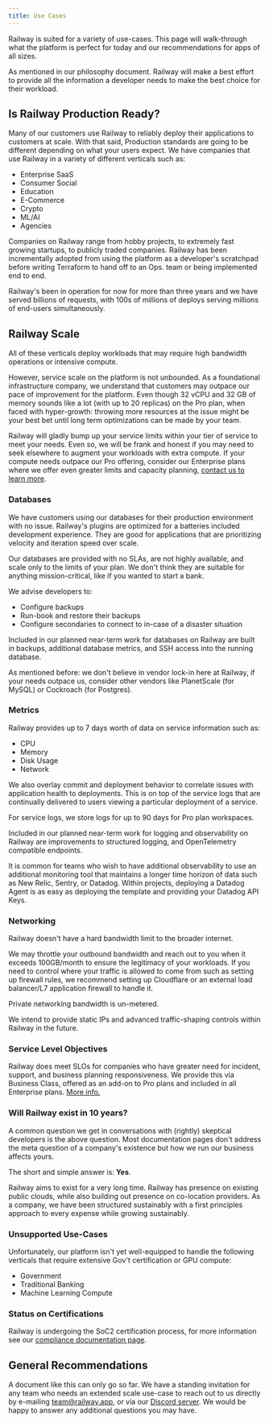 ```yaml
---
title: Use Cases
---
```


Railway is suited for a variety of use-cases. This page will walk-through what the platform is perfect for today and our recommendations for apps of all sizes.

As mentioned in our philosophy document. Railway will make a best effort to provide all the information a developer needs to make the best choice for their workload. 

## Is Railway Production Ready?

Many of our customers use Railway to reliably deploy their applications to customers at scale. With that said, Production standards are going to be different depending on what your users expect. We have companies that use Railway in a variety of different verticals such as:

- Enterprise SaaS
- Consumer Social
- Education
- E-Commerce
- Crypto
- ML/AI
- Agencies

Companies on Railway range from hobby projects, to extremely fast growing startups, to publicly traded companies. Railway has been incrementally adopted from using the platform as a developer's scratchpad before writing Terraform to hand off to an Ops. team or being implemented end to end. 

Railway's been in operation for now for more than three years and we have served billions of requests, with 100s of millions of deploys serving millions of end-users simultaneously.


## Railway Scale

All of these verticals deploy workloads that may require high bandwidth operations or intensive compute.

However, service scale on the platform is not unbounded. As a foundational infrastructure company, we understand that customers may outpace our pace of improvement for the platform. Even though 32 vCPU and 32 GB of memory sounds like a lot (with up to 20 replicas) on the Pro plan, when faced with hyper-growth: throwing more resources at the issue might be your best bet until long term optimizations can be made by your team.

Railway will gladly bump up your service limits within your tier of service to meet your needs. Even so, we will be frank and honest if you may need to seek elsewhere to augment your workloads with extra compute. If your compute needs outpace our Pro offering, consider our Enterprise plans where we offer even greater limits and capacity planning, [contact us to learn more](mailto:team@railway.app).

### Databases

We have customers using our databases for their production environment with no issue. Railway's plugins are optimized for a batteries included development experience. They are good for applications that are prioritizing velocity and iteration speed over scale.

Our databases are provided with no SLAs, are not highly available, and scale only to the limits of your plan. We don't think they are suitable for anything mission-critical, like if you wanted to start a bank.

We advise developers to:
- Configure backups 
- Run-book and restore their backups
- Configure secondaries to connect to in-case of a disaster situation

Included in our planned near-term work for databases on Railway are built in backups, additional database metrics, and SSH access into the running database. 

As mentioned before: we don't believe in vendor lock-in here at Railway, if your needs outpace us, consider other vendors like PlanetScale (for MySQL) or Cockroach (for Postgres).

### Metrics

Railway provides up to 7 days worth of data on service information such as:
- CPU
- Memory
- Disk Usage
- Network

We also overlay commit and deployment behavior to correlate issues with application health to deployments. This is on top of the service logs that are continually delivered to users viewing a particular deployment of a service.

For service logs, we store logs for up to 90 days for Pro plan workspaces.

Included in our planned near-term work for logging and observability on Railway are improvements to structured logging, and OpenTelemetry compatible endpoints.

It is common for teams who wish to have additional observability to use an additional monitoring tool that maintains a longer time horizon of data such as New Relic, Sentry, or Datadog. Within projects, deploying a Datadog Agent is as easy as deploying the template and providing your Datadog API Keys.

### Networking

Railway doesn't have a hard bandwidth limit to the broader internet. 

We may throttle your outbound bandwidth and reach out to you when it exceeds 100GB/month to ensure the legitimacy of your workloads. If you need to control where your traffic is allowed to come from such as setting up firewall rules, we recommend setting up Cloudflare or an external load balancer/L7 application firewall to handle it.

Private networking bandwidth is un-metered.

We intend to provide static IPs and advanced traffic-shaping controls within Railway in the future.


### Service Level Objectives

Railway does meet SLOs for companies who have greater need for incident, support, and business planning responsiveness. We provide this via Business Class, offered as an add-on to Pro plans and included in all Enterprise plans. [More info.](/support/business-class)


### Will Railway exist in 10 years?

A common question we get in conversations with (rightly) skeptical developers is the above question. Most documentation pages don't address the meta question of a company's existence but how we run *our* business affects yours. 

The short and simple answer is: **Yes**. 

Railway aims to exist for a very long time. Railway has presence on existing public clouds, while also building out presence on co-location providers. As a company, we have been structured sustainably with a first principles approach to every expense while growing sustainably.


### Unsupported Use-Cases

Unfortunately, our platform isn't yet well-equipped to handle the following verticals that require extensive Gov't certification or GPU compute:

- Government
- Traditional Banking
- Machine Learning Compute

### Status on Certifications

Railway is undergoing the SoC2 certification process, for more information see our [compliance documentation page](/maturity/compliance).

## General Recommendations

A document like this can only go so far. We have a standing invitation for any team who needs an extended scale use-case to reach out to us directly by e-mailing [team@railway.app](mailto:team@railway.app), or via our [Discord server](https://discord.gg/railway). We would be happy to answer any additional questions you may have.
